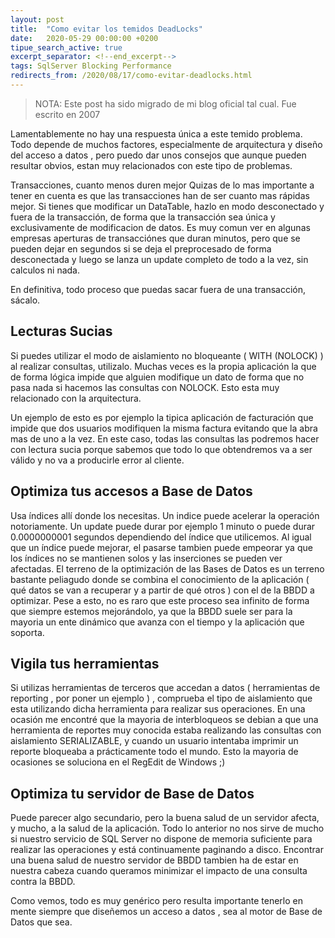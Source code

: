 ```yaml
---
layout: post
title:  "Como evitar los temidos DeadLocks"
date:   2020-05-29 00:00:00 +0200
tipue_search_active: true
excerpt_separator: <!--end_excerpt-->
tags: SqlServer Blocking Performance
redirects_from: /2020/08/17/como-evitar-deadlocks.html
---
```


>NOTA: Este post ha sido migrado de mi blog oficial tal cual. Fue escrito en 2007

Lamentablemente no hay una respuesta única a este temido problema. Todo depende de muchos factores, especialmente de arquitectura y diseño del acceso a datos , pero puedo dar unos consejos que aunque pueden resultar obvios, estan muy relacionados con este tipo de problemas.

<!--end_excerpt-->

Transacciones, cuanto menos duren mejor
Quizas de lo mas importante a tener en cuenta es que las transacciones han de ser cuanto mas rápidas mejor. Si tienes que modificar un DataTable, hazlo en modo desconectado y fuera de la transacción, de forma que la transacción sea única y exclusivamente de modificacion de datos. Es muy comun ver en algunas empresas aperturas de transacciónes que duran minutos, pero que se pueden dejar en segundos si se deja el preprocesado de forma desconectada y luego se lanza un update completo de todo a la vez, sin calculos ni nada.

En definitiva, todo proceso que puedas sacar fuera de una transacción, sácalo.

## Lecturas Sucias

Si puedes utilizar el modo de aislamiento no bloqueante ( WITH (NOLOCK) ) al realizar consultas, utilizalo. Muchas veces es la propia aplicación la que de forma lógica impide que alguien modifique un dato de forma que no pasa nada si hacemos las consultas con NOLOCK. Esto esta muy relacionado con la arquitectura.

Un ejemplo de esto es por ejemplo la tipica aplicación de facturación que impide que dos usuarios modifiquen la misma factura evitando que la abra mas de uno a la vez. En este caso, todas las consultas las podremos hacer con lectura sucia porque sabemos que todo lo que obtendremos va a ser válido y no va a producirle error al cliente.

## Optimiza tus accesos a Base de Datos

Usa índices allí donde los necesitas. Un indice puede acelerar la operación notoriamente. Un update puede durar por ejemplo 1 minuto o puede durar 0.0000000001 segundos dependiendo del índice que utilicemos.
Al igual que un índice puede mejorar, el pasarse tambien puede empeorar ya que los índices no se mantienen solos y las inserciones se pueden ver afectadas.
El terreno de la optimización de las Bases de Datos es un terreno bastante peliagudo donde se combina el conocimiento de la aplicación ( qué datos se van a recuperar y a partir de qué otros ) con el de la BBDD a optimizar. Pese a esto, no es raro que este proceso sea infinito de forma que siempre estemos mejorándolo, ya que la BBDD suele ser para la mayoria un ente dinámico que avanza con el tiempo y la aplicación que soporta.


## Vigila tus herramientas

Si utilizas herramientas de terceros que accedan a datos ( herramientas de reporting , por poner un ejemplo ) , comprueba el tipo de aislamiento que esta utilizando dicha herramienta para realizar sus operaciones. En una ocasión me encontré que la mayoria de interbloqueos se debian a que una herramienta de reportes muy conocida estaba realizando las consultas con aislamiento SERIALIZABLE, y cuando un usuario intentaba imprimir un reporte bloqueaba a prácticamente todo el mundo. Esto la mayoria de ocasiones se soluciona en el RegEdit de Windows ;)

## Optimiza tu servidor de Base de Datos

Puede parecer algo secundario, pero la buena salud de un servidor afecta, y mucho, a la salud de la aplicación.
Todo lo anterior no nos sirve de mucho si nuestro servicio de SQL Server no dispone de memoria suficiente para realizar las operaciones y está continuamente paginando a disco. Encontrar una buena salud de nuestro servidor de BBDD tambien ha de estar en nuestra cabeza cuando queramos minimizar el impacto de una consulta contra la BBDD.

Como vemos, todo es muy genérico pero resulta importante tenerlo en mente siempre que diseñemos un acceso a datos , sea al motor de Base de Datos que sea.
